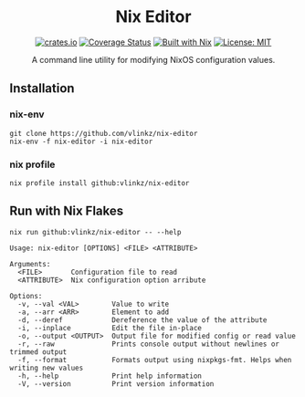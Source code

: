 <div align="center">

Nix Editor
===
[![crates.io][crates badge]][crate]
[![Coverage Status][coveralls badge]][coveralls]
[![Built with Nix][builtwithnix badge]][builtwithnix]
[![License: MIT][MIT badge]][MIT]

A command line utility for modifying NixOS configuration values.

</div>

## Installation
### nix-env
```
git clone https://github.com/vlinkz/nix-editor
nix-env -f nix-editor -i nix-editor
```
### nix profile
```
nix profile install github:vlinkz/nix-editor
```

## Run with Nix Flakes
```
nix run github:vlinkz/nix-editor -- --help
```

```
Usage: nix-editor [OPTIONS] <FILE> <ATTRIBUTE>

Arguments:
  <FILE>       Configuration file to read
  <ATTRIBUTE>  Nix configuration option arribute

Options:
  -v, --val <VAL>        Value to write
  -a, --arr <ARR>        Element to add
  -d, --deref            Dereference the value of the attribute
  -i, --inplace          Edit the file in-place
  -o, --output <OUTPUT>  Output file for modified config or read value
  -r, --raw              Prints console output without newlines or trimmed output
  -f, --format           Formats output using nixpkgs-fmt. Helps when writing new values
  -h, --help             Print help information
  -V, --version          Print version information
```
[coveralls badge]: https://img.shields.io/coveralls/github/vlinkz/nix-editor?style=for-the-badge
[coveralls]: https://coveralls.io/github/vlinkz/nix-editor
[crates badge]: https://img.shields.io/crates/v/nix-editor.svg?style=for-the-badge
[crate]: https://crates.io/crates/nix-editor
[builtwithnix badge]: https://img.shields.io/badge/Built%20With-Nix-41439A?style=for-the-badge&logo=nixos&logoColor=white
[builtwithnix]: https://builtwithnix.org/
[MIT badge]: https://img.shields.io/badge/License-MIT-blue.svg?style=for-the-badge
[MIT]: https://opensource.org/licenses/MIT